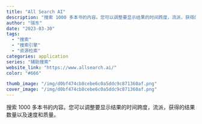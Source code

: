 ```yaml
---
title: "All Search AI"
description: "搜索 1000 多本书的内容。您可以调整要显示结果的时间跨度，流派，获得的结果数量以及速度和质量。"
author: "瑞东"
date: "2023-03-30"
tags:
  - "搜索"
  - "搜索引擎"
  - "资源检索"
categories: application
series: "辅助搜索"
website_link: "https://www.allsearch.ai/"
color: "#666"

thumb_image: "/img/d0bf474cb8cebe6c0a5ddc9c871360af.png"
cover_image: "/img/d0bf474cb8cebe6c0a5ddc9c871360af.png"
---
```


搜索 1000 多本书的内容。您可以调整要显示结果的时间跨度，流派，获得的结果数量以及速度和质量。
